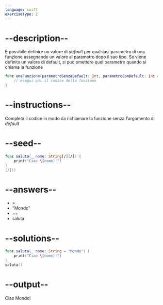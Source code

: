 ```yaml
---
language: swift
exerciseType: 2
---
```


# --description--

È possibile definire un valore di _default_ per qualsiasi parametro di una funzione assegnando un valore al parametro dopo il suo tipo.
Se viene definito un valore di default, si può omettere quel parametro quando si chiama la funzione
```swift
func unaFunzione(parametroSenzaDefault: Int, parametroConDefault: Int = 12) {
    // esegui qui il codice della funzione
}
```

# --instructions--

Completa il codice in modo da richiamare la funzione senza l'argomento di _default_

# --seed--

```swift
func saluta(_ nome: String[/][/]) {
    print("Ciao \(nome)!")
}
[/]()
```

# --answers--

-  = 
- "Mondo"
-  == 
- saluta

# --solutions--

```swift
func saluta(_ nome: String = "Mondo") {
    print("Ciao \(nome)!")
}
saluta()
```

# --output--

Ciao Mondo!
